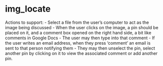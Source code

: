 # img_locate
Actions to support:  - Select a file from the user’s computer to act as the image being discussed  - When the user clicks on the image, a pin should be placed on it, and a comment box opened on the right hand side, a bit like comments in Google Docs  - The user may then type into that comment  - If the user writes an email address, when they press ‘comment’ an email is sent to that person notifying them  - They may then unselect the pin, select another pin by clicking on it to view the associated comment or add another pin.
